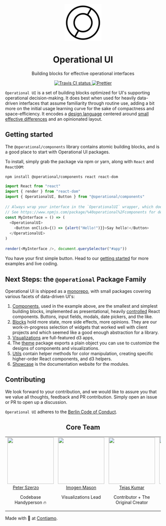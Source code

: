 <div align="center">
  <img width="120" height="120" src="/packages/showcase/static/favicons/__original.png" alt="Operational UI Logo">
  <h1>Operational UI</h1>
  <p>Building blocks for effective operational interfaces</p>
  <a href="https://travis-ci.org/Contiamo/operational-ui" target="_blank">
    <img src="https://img.shields.io/travis/Contiamo/operational-ui.svg" alt="Travis CI status">
  </a>
  <a href="https://github.com/prettier/prettier" target="_blank">
    <img src="https://img.shields.io/badge/code_style-prettier-ff69b4.svg?style=flat-square" alt="Prettier">
  </a>
</div>

<!-- separator -->

`Operational UI` is a set of building blocks optimized for UI's supporting operational decision-making. It does best when used for heavily data-driven interfaces that assume familiarity through routine use, adding a bit more on the initial usage learning curve for the sake of compactness and space-efficiency. It encodes a [design language](https://ui.contiamo.com/design-guidelines) centered around [small effective differences](https://twitter.com/edwardtufte/status/450076034759524352) and an opinionated layout.

## Getting started

The `@operational/components` library contains atomic building blocks, and is a good place to start with Operational UI packages.

To install, simply grab the package via npm or yarn, along with `React` and `ReactDOM`:

`npm install @operational/components react react-dom`

```javascript
import React from "react"
import { render } from "react-dom"
import { OperationalUI, Button } from "@operational/components"

// Always wrap your interface in the `OperationalUI` wrapper, which does important setup work, and requires a single child element.
// See https://www.npmjs.com/package/%40operational%2Fcomponents for details.
const MyInterface = () => (
  <OperationalUI>
    <Button onClick={() => {alert("Hello!")}}>Say hello!</Button>
  </OperationalUI>
)

render(<MyInterface />, document.querySelector("#app"))
```

You have your first simple button. Head to our [getting started](https://ui.contiamo.com/getting-started) for more examples and live coding.

## Next Steps: the `@operational` Package Family

Operational UI is shipped as a [monorepo](https://danluu.com/monorepo/), with small packages covering various facets of data-driven UI's:
1. [Components](https://github.com/Contiamo/operational-ui/tree/master/packages/components), used in the example above, are the smallest and simplest building blocks, implemented as presentational, heavily [controlled](https://reactjs.org/docs/forms.html#controlled-components) React components. Buttons, input fields, modals, date pickers, and the like.
1. [Blocks](https://github.com/Contiamo/operational-ui/tree/master/packages/blocks) hold more state, more side effects, more opinions. They are our work-in-progress selection of widgets that worked well with client projects and which seemed like a good enough abstraction for a library.
1. [Visualizations](https://github.com/Contiamo/operational-ui/tree/master/packages/visualizations) are full-featured d3 apps, 
1. The [theme](https://github.com/Contiamo/operational-ui/tree/master/packages/theme) package exports a plain object you can use to customize the designs of components and visualizations.
1. [Utils](https://github.com/Contiamo/operational-ui/tree/master/packages/utils) contain helper methods for color manipulation, creating specific higher-order React components, and d3 helpers.
1. [Showcase](https://github.com/Contiamo/operational-ui/tree/master/packages/showcase) is the documentation website for the modules.

## Contributing

We look forward to your contribution, and we would like to assure you that we value all thoughts, feedback and PR contribution. Simply open an issue or PR to open up a discussion.

`Operational UI` adheres to the [Berlin Code of Conduct](http://berlincodeofconduct.org).

<!-- separator -->

<h2 align="center">Core Team</h2>

<table>
  <tbody>
    <tr>
      <td align="center" valign="top">
        <img width="150" height="150" src="https://github.com/peterszerzo.png?s=150">
        <br>
        <a href="https://github.com/peterszerzo">Peter Szerzo</a>
        <p>Codebase Handyperson 🔥</p>
      </td>
      <td align="center" width="20%" valign="top">
        <img width="150" height="150" src="https://github.com/ImogenF.png?s=150">
        <br>
        <a href="https://github.com/ImogenF">Imogen Mason</a>
        <p>Visualizations Lead</p>
      </td>
      <td align="center" valign="top">
        <img width="150" height="150" src="https://github.com/TejasQ.png?s=150">
        <br>
        <a href="https://github.com/TejasQ">Tejas Kumar</a>
        <p>Contributor + The Original Creator</p>
      </td>
      <td align="center" valign="top">
        <img width="150" height="150" src="https://github.com/micha-f.png?s=150">
        <br>
        <a href="https://github.com/micha-f">Michael Franzkowiak</a>
        <p>Contributor</p>
      </td>
     </tr>
  </tbody>
</table>

Made with 🌵 at [Contiamo](https://contiamo.com).
